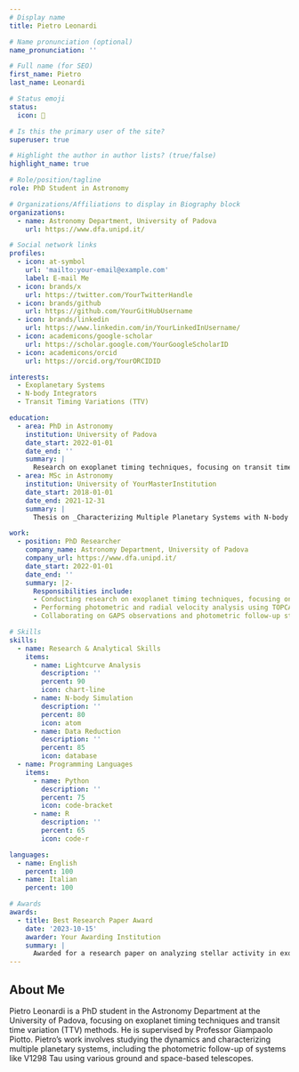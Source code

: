 ```yaml
---
# Display name
title: Pietro Leonardi

# Name pronunciation (optional)
name_pronunciation: ''

# Full name (for SEO)
first_name: Pietro
last_name: Leonardi

# Status emoji
status:
  icon: 🍕

# Is this the primary user of the site?
superuser: true

# Highlight the author in author lists? (true/false)
highlight_name: true

# Role/position/tagline
role: PhD Student in Astronomy

# Organizations/Affiliations to display in Biography block
organizations:
  - name: Astronomy Department, University of Padova
    url: https://www.dfa.unipd.it/

# Social network links
profiles:
  - icon: at-symbol
    url: 'mailto:your-email@example.com'
    label: E-mail Me
  - icon: brands/x
    url: https://twitter.com/YourTwitterHandle
  - icon: brands/github
    url: https://github.com/YourGitHubUsername
  - icon: brands/linkedin
    url: https://www.linkedin.com/in/YourLinkedInUsername/
  - icon: academicons/google-scholar
    url: https://scholar.google.com/YourGoogleScholarID
  - icon: academicons/orcid
    url: https://orcid.org/YourORCIDID

interests:
  - Exoplanetary Systems
  - N-body Integrators
  - Transit Timing Variations (TTV)

education:
  - area: PhD in Astronomy
    institution: University of Padova
    date_start: 2022-01-01
    date_end: ''
    summary: |
      Research on exoplanet timing techniques, focusing on transit time variation methods. Supervised by [Prof. Giampaolo Piotto](https://www.dfa.unipd.it/).
  - area: MSc in Astronomy
    institution: University of YourMasterInstitution
    date_start: 2018-01-01
    date_end: 2021-12-31
    summary: |
      Thesis on _Characterizing Multiple Planetary Systems with N-body Integrators_.

work:
  - position: PhD Researcher
    company_name: Astronomy Department, University of Padova
    company_url: https://www.dfa.unipd.it/
    date_start: 2022-01-01
    date_end: ''
    summary: |2-
      Responsibilities include:
      - Conducting research on exoplanet timing techniques, focusing on transit time variations.
      - Performing photometric and radial velocity analysis using TOPCAT, TRADES, and other tools.
      - Collaborating on GAPS observations and photometric follow-up studies of young planetary systems.

# Skills
skills:
  - name: Research & Analytical Skills
    items:
      - name: Lightcurve Analysis
        description: ''
        percent: 90
        icon: chart-line
      - name: N-body Simulation
        description: ''
        percent: 80
        icon: atom
      - name: Data Reduction
        description: ''
        percent: 85
        icon: database
  - name: Programming Languages
    items:
      - name: Python
        description: ''
        percent: 75
        icon: code-bracket
      - name: R
        description: ''
        percent: 65
        icon: code-r

languages:
  - name: English
    percent: 100
  - name: Italian
    percent: 100

# Awards
awards:
  - title: Best Research Paper Award
    date: '2023-10-15'
    awarder: Your Awarding Institution
    summary: |
      Awarded for a research paper on analyzing stellar activity in exoplanetary systems using HARPS-N data.
---
```


## About Me

Pietro Leonardi is a PhD student in the Astronomy Department at the University of Padova, focusing on exoplanet timing techniques and transit time variation (TTV) methods. He is supervised by Professor Giampaolo Piotto. Pietro’s work involves studying the dynamics and characterizing multiple planetary systems, including the photometric follow-up of systems like V1298 Tau using various ground and space-based telescopes.
